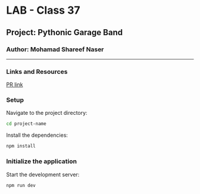 # LAB - Class 37

## Project: Pythonic Garage Band
### Author: Mohamad Shareef Naser
---
### Links and Resources
[PR link]()

### Setup
Navigate to the project directory:
```bash
cd project-name
```
Install the dependencies:
```bash
npm install
```
### Initialize the application
Start the development server:
```bash
npm run dev
```

